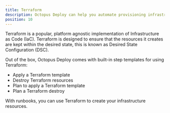 ```yaml
---
title: Terraform
description: Octopus Deploy can help you automate provisioning infrastructure with Terraform using runbooks.
position: 10
---
```


Terraform is a popular, platform agnostic implementation of Infrastructure as Code (IaC).  Terraform is designed to ensure that the resources it creates are kept within the desired state, this is known as Desired State Configuration (DSC).

Out of the box, Octopus Deploy comes with built-in step templates for using Terraform:
- Apply a Terraform template
- Destroy Terraform resources
- Plan to apply a Terraform template
- Plan a Terraform destroy

With runbooks, you can use Terraform to create your infrastructure resources.
